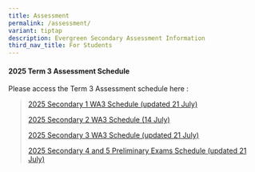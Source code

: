 ```yaml
---
title: Assessment
permalink: /assessment/
variant: tiptap
description: Evergreen Secondary Assessment Information
third_nav_title: For Students
---
```

<h4><strong>2025 Term 3 Assessment Schedule</strong></h4>
<p>Please access the Term 3 Assessment schedule here :</p>
<p></p>
<blockquote>
<p><a href="/files/Timetables/Assessment Timetable/WA3_SEC_1_Schedule_2025.pdf" rel="noopener nofollow" target="_blank">2025 Secondary 1 WA3 Schedule (updated 21 July)</a>
</p>
<p><a href="/files/Timetables/Assessment Timetable/WA3_SEC_2_Schedule_2025.pdf" rel="noopener nofollow" target="_blank">2025 Secondary 2 WA3 Schedule (14 July)</a>
</p>
<p><a href="/files/Timetables/Assessment Timetable/WA3_SEC_3_Schedule_2025.pdf" rel="noopener nofollow" target="_blank">2025 Secondary 3 WA3 Schedule (updated 21 July)</a>
</p>
<p><a href="/files/Timetables/Assessment Timetable/2025_N_O_Level_Preliminary_Examinations_Updated_Schedule.pdf" rel="noopener nofollow" target="_blank">2025 Secondary 4 and 5 Preliminary Exams Schedule (updated 21 July)</a>
</p>
</blockquote>
<p></p>